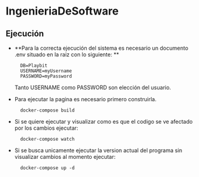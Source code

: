 # IngenieriaDeSoftware

## Ejecución

- **Para la correcta ejecución del sistema es necesario un documento .env situado en la raiz con lo siguiente: **

        DB=Playbit
        USERNAME=myUsername
        PASSWORD=myPassword

   Tanto USERNAME como PASSWORD son elección del usuario.

- Para ejecutar la pagina es necesario primero construirla.

        docker-compose build

- Si se quiere ejecutar y visualizar como es que el codigo se ve afectado por los cambios ejecutar:

        docker-compose watch

- Si se busca unicamente ejecutar la version actual del programa sin visualizar cambios al momento ejecutar:

        docker-compose up -d
